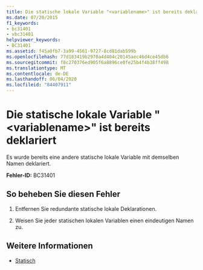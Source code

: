 ```yaml
---
title: Die statische lokale Variable "<variablename>" ist bereits deklariert
ms.date: 07/20/2015
f1_keywords:
- bc31401
- vbc31401
helpviewer_keywords:
- BC31401
ms.assetid: f45a0fb7-3a99-4561-9727-8cd81dab599b
ms.openlocfilehash: 77d183419b2970a4d404c20145aec46d4ce45db6
ms.sourcegitcommit: f8c270376ed905f6a8896ce0fe25b4f4b38ff498
ms.translationtype: MT
ms.contentlocale: de-DE
ms.lasthandoff: 06/04/2020
ms.locfileid: "84407911"
---
```

# <a name="static-local-variable-variablename-is-already-declared"></a>Die statische lokale Variable "\<variablename>" ist bereits deklariert
Es wurde bereits eine andere statische lokale Variable mit demselben Namen deklariert.  
  
 **Fehler-ID:** BC31401  
  
## <a name="to-correct-this-error"></a>So beheben Sie diesen Fehler  
  
1. Entfernen Sie redundante statische lokale Deklarationen.  
  
2. Weisen Sie jeder statischen lokalen Variablen einen eindeutigen Namen zu.  
  
## <a name="see-also"></a>Weitere Informationen

- [Statisch](../language-reference/modifiers/static.md)
